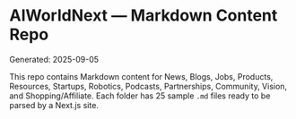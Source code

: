 # AIWorldNext — Markdown Content Repo
Generated: 2025-09-05

This repo contains Markdown content for News, Blogs, Jobs, Products, Resources, Startups, Robotics, Podcasts, Partnerships, Community, Vision, and Shopping/Affiliate. Each folder has 25 sample `.md` files ready to be parsed by a Next.js site.
